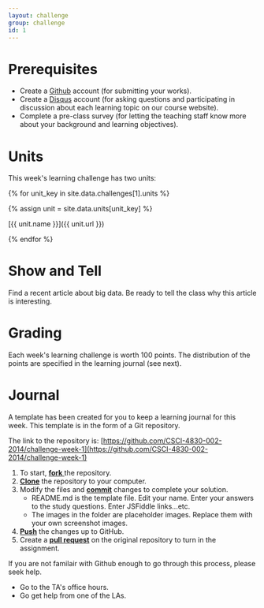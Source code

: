 ```yaml
---
layout: challenge
group: challenge
id: 1
---
```


# Prerequisites

* Create a [Github](http://www.github.com) account (for submitting your works).
* Create a [Disqus](http://www.disqus.com) account (for asking questions and participating in discussion about each learning topic on our course website).
* Complete a pre-class survey (for letting the teaching staff know more about your background and learning objectives).

# Units

This week's learning challenge has two units:

{% for unit_key in site.data.challenges[1].units %}

{% assign unit = site.data.units[unit_key] %}

[{{ unit.name }}]({{ unit.url }})

{% endfor %}

# Show and Tell

Find a recent article about big data. Be ready to tell the class why this article is interesting.

# Grading

Each week's learning challenge is worth 100 points. The distribution of the points are specified in the learning journal (see next). 

# Journal

A template has been created for you to keep a learning journal for this week. This template is in the form of a Git repository. 

The link to the repository is: [https://github.com/CSCI-4830-002-2014/challenge-week-1](https://github.com/CSCI-4830-002-2014/challenge-week-1)

1. To start, [**fork** ][forking] the repository.
1. [**Clone**][ref-clone] the repository to your computer.
1. Modify the files and [**commit**][ref-commit] changes to complete your solution.
	* README.md is the template file. Edit your name. Enter your answers to the study questions. Enter JSFiddle links...etc.
	* The images in the folder are placeholder images. Replace them with your own screenshot images.
1. [**Push**][ref-push] the changes up to GitHub.
1. Create a [**pull request**][pull-request] on the original repository to turn in the assignment.

If you are not familair with Github enough to go through this process, please seek help. 

* Go to the TA's office hours.
* Go get help from one of the LAs.

<!-- Links -->
[create-repo]: https://help.github.com/articles/create-a-repo
[private-repos]: /guide/private_repos
[add-to-team-action]: https://github.com/education/teachers_pet/#giving-others-access
[teachers-pet]: https://github.com/education/teachers_pet
[help-add-to-team]: https://help.github.com/articles/adding-organization-members-to-a-team
[help-access-control]: https://help.github.com/articles/what-are-the-different-access-permissions#organization-accounts
[forking]: https://guides.github.com/activities/forking/
[ref-clone]: http://gitref.org/creating/#clone
[ref-commit]: http://gitref.org/basic/#commit
[ref-push]: http://gitref.org/remotes/#push
[pull-request]: https://help.github.com/articles/creating-a-pull-request
[raw]: https://raw.githubusercontent.com/education/guide/master/docs/forks.md

<!-- After you've  -->

<!-- ## Checkpoint 3

The third checkpoint is when you've completed the section [Rotating into Columns](http://bost.ocks.org/mike/bar/3/#columns) in the article [Let’s Make a Bar Chart, III](http://bost.ocks.org/mike/bar/3/). Take a full screenshot and submit it. It should look something similar to below.

![checkpoint3](checkpoint3.png)

The data you need for this article is provided below for your convenience. You will need to create a text file containing this data and host it somewhere (e.g., Gist), like in the previous checkpoint. 

<pre>
name	value
A	.08167
B	.01492
C	.02782
D	.04253
E	.12702
F	.02288
G	.02015
H	.06094
I	.06966
J	.00153
K	.00772
L	.04025
M	.02406
N	.06749
O	.07507
P	.01929
Q	.00095
R	.05987
S	.06327
T	.09056
U	.02758
V	.00978
W	.02360
X	.00150
Y	.01974
Z	.00074
</pre>

## Checkpoint 4

The fourth checkpoint is when you've reached the end of the article [Let’s Make a Bar Chart, III](http://bost.ocks.org/mike/bar/3/). Take a full screenshot and submit it. It should look something similar to below.

![checkpoint4](checkpoint4.png) -->


<!-- ## Challenges

__Challenge 1:__ Make the chart smaller. Enlarge the text. Reduce the number of ticks. Change the color of the bars to red. The result should look like below.

 ![challenge1](challenge1.png)

__Challenge 2:__ 

{% highlight javascript %}
var max = d3.max(data, function (d) {
        return d.value;
});
{% endhighlight %}
and

{% highlight javascript %}
.attr("opacity", function(d) { return d.value / max });
{% endhighlight %}


![challenge2](challenge2.png)
 -->




